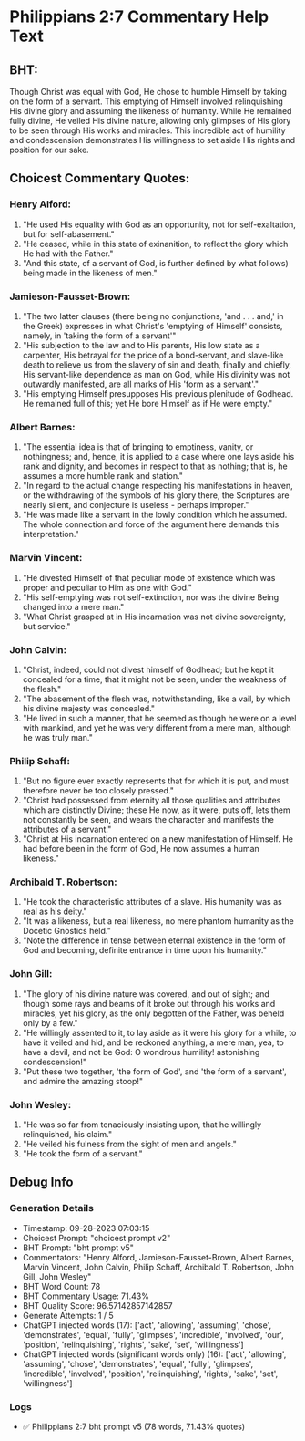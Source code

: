 # Philippians 2:7 Commentary Help Text

## BHT:
Though Christ was equal with God, He chose to humble Himself by taking on the form of a servant. This emptying of Himself involved relinquishing His divine glory and assuming the likeness of humanity. While He remained fully divine, He veiled His divine nature, allowing only glimpses of His glory to be seen through His works and miracles. This incredible act of humility and condescension demonstrates His willingness to set aside His rights and position for our sake.

## Choicest Commentary Quotes:
### Henry Alford:
1. "He used His equality with God as an opportunity, not for self-exaltation, but for self-abasement."
2. "He ceased, while in this state of exinanition, to reflect the glory which He had with the Father."
3. "And this state, of a servant of God, is further defined by what follows) being made in the likeness of men."

### Jamieson-Fausset-Brown:
1. "The two latter clauses (there being no conjunctions, 'and . . . and,' in the Greek) expresses in what Christ's 'emptying of Himself' consists, namely, in 'taking the form of a servant'"
2. "His subjection to the law and to His parents, His low state as a carpenter, His betrayal for the price of a bond-servant, and slave-like death to relieve us from the slavery of sin and death, finally and chiefly, His servant-like dependence as man on God, while His divinity was not outwardly manifested, are all marks of His 'form as a servant'."
3. "His emptying Himself presupposes His previous plenitude of Godhead. He remained full of this; yet He bore Himself as if He were empty."

### Albert Barnes:
1. "The essential idea is that of bringing to emptiness, vanity, or nothingness; and, hence, it is applied to a case where one lays aside his rank and dignity, and becomes in respect to that as nothing; that is, he assumes a more humble rank and station."
2. "In regard to the actual change respecting his manifestations in heaven, or the withdrawing of the symbols of his glory there, the Scriptures are nearly silent, and conjecture is useless - perhaps improper."
3. "He was made like a servant in the lowly condition which he assumed. The whole connection and force of the argument here demands this interpretation."

### Marvin Vincent:
1. "He divested Himself of that peculiar mode of existence which was proper and peculiar to Him as one with God."
2. "His self-emptying was not self-extinction, nor was the divine Being changed into a mere man."
3. "What Christ grasped at in His incarnation was not divine sovereignty, but service."

### John Calvin:
1. "Christ, indeed, could not divest himself of Godhead; but he kept it concealed for a time, that it might not be seen, under the weakness of the flesh."
2. "The abasement of the flesh was, notwithstanding, like a vail, by which his divine majesty was concealed."
3. "He lived in such a manner, that he seemed as though he were on a level with mankind, and yet he was very different from a mere man, although he was truly man."

### Philip Schaff:
1. "But no figure ever exactly represents that for which it is put, and must therefore never be too closely pressed."
2. "Christ had possessed from eternity all those qualities and attributes which are distinctly Divine; these He now, as it were, puts off, lets them not constantly be seen, and wears the character and manifests the attributes of a servant."
3. "Christ at His incarnation entered on a new manifestation of Himself. He had before been in the form of God, He now assumes a human likeness."

### Archibald T. Robertson:
1. "He took the characteristic attributes of a slave. His humanity was as real as his deity."
2. "It was a likeness, but a real likeness, no mere phantom humanity as the Docetic Gnostics held."
3. "Note the difference in tense between eternal existence in the form of God and becoming, definite entrance in time upon his humanity."

### John Gill:
1. "The glory of his divine nature was covered, and out of sight; and though some rays and beams of it broke out through his works and miracles, yet his glory, as the only begotten of the Father, was beheld only by a few."
2. "He willingly assented to it, to lay aside as it were his glory for a while, to have it veiled and hid, and be reckoned anything, a mere man, yea, to have a devil, and not be God: O wondrous humility! astonishing condescension!"
3. "Put these two together, 'the form of God', and 'the form of a servant', and admire the amazing stoop!"

### John Wesley:
1. "He was so far from tenaciously insisting upon, that he willingly relinquished, his claim."
2. "He veiled his fulness from the sight of men and angels."
3. "He took the form of a servant."


## Debug Info
### Generation Details
- Timestamp: 09-28-2023 07:03:15
- Choicest Prompt: "choicest prompt v2"
- BHT Prompt: "bht prompt v5"
- Commentators: "Henry Alford, Jamieson-Fausset-Brown, Albert Barnes, Marvin Vincent, John Calvin, Philip Schaff, Archibald T. Robertson, John Gill, John Wesley"
- BHT Word Count: 78
- BHT Commentary Usage: 71.43%
- BHT Quality Score: 96.57142857142857
- Generate Attempts: 1 / 5
- ChatGPT injected words (17):
	['act', 'allowing', 'assuming', 'chose', 'demonstrates', 'equal', 'fully', 'glimpses', 'incredible', 'involved', 'our', 'position', 'relinquishing', 'rights', 'sake', 'set', 'willingness']
- ChatGPT injected words (significant words only) (16):
	['act', 'allowing', 'assuming', 'chose', 'demonstrates', 'equal', 'fully', 'glimpses', 'incredible', 'involved', 'position', 'relinquishing', 'rights', 'sake', 'set', 'willingness']

### Logs
- ✅ Philippians 2:7 bht prompt v5 (78 words, 71.43% quotes)